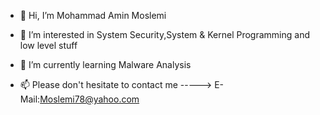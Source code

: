 - 👋 Hi, I’m Mohammad Amin Moslemi
- 👀 I’m interested in System Security,System & Kernel Programming and low level stuff
- 🌱 I’m currently learning Malware Analysis

- 📫 Please don't hesitate to contact me -----> E-Mail:Moslemi78@yahoo.com

<!---
D4arkShad0w/D4arkShad0w is a ✨ special ✨ repository because its `README.md` (this file) appears on your GitHub profile.
You can click the Preview link to take a look at your changes.
--->

